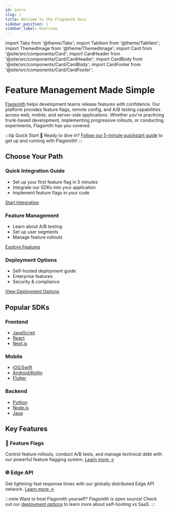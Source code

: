 ```yaml
---
id: intro
slug: /
title: Welcome to the Flagsmith Docs
sidebar_position: 1
sidebar_label: Overview
---
```


import Tabs from '@theme/Tabs';
import TabItem from '@theme/TabItem';
import ThemedImage from '@theme/ThemedImage';
import Card from '@site/src/components/Card';
import CardHeader from '@site/src/components/Card/CardHeader';
import CardBody from '@site/src/components/Card/CardBody';
import CardFooter from '@site/src/components/Card/CardFooter';

# Feature Management Made Simple

[Flagsmith](https://flagsmith.com/) helps development teams release features with confidence. Our platform provides feature flags, remote config, and A/B testing capabilities across web, mobile, and server-side applications. Whether you're practicing trunk-based development, implementing progressive rollouts, or conducting experiments, Flagsmith has you covered.

:::tip Quick Start
🚀 Ready to dive in? [Follow our 5-minute quickstart guide](quickstart.md) to get up and running with Flagsmith!
:::

## Choose Your Path

<Tabs>
  <TabItem value="developer" label="🛠️ I'm a Developer" default>
    <Card>
      <CardHeader>
        <h3>Quick Integration Guide</h3>
      </CardHeader>
      <CardBody>
        <ul>
          <li>Set up your first feature flag in 5 minutes</li>
          <li>Integrate our SDKs into your application</li>
          <li>Implement feature flags in your code</li>
        </ul>
      </CardBody>
      <CardFooter>
        <a className="button button--primary button--sm" href="/quickstart" text-align: center>
          Start Integration
        </a>
      </CardFooter>
    </Card>
  </TabItem>
  <TabItem value="manager" label="👥 I'm a Product Manager">
    <Card>
      <CardHeader>
        <h3>Feature Management</h3>
      </CardHeader>
      <CardBody>
        <ul>
          <li>Learn about A/B testing</li>
          <li>Set up user segments</li>
          <li>Manage feature rollouts</li>
        </ul>
      </CardBody>
      <CardFooter>
        <a className="button button--primary button--sm" href="/advanced-use/ab-testing">
          Explore Features
        </a>
      </CardFooter>
    </Card>
  </TabItem>
  <TabItem value="admin" label="🔧 I'm a System Admin">
    <Card>
      <CardHeader>
        <h3>Deployment Options</h3>
      </CardHeader>
      <CardBody>
        <ul>
          <li>Self-hosted deployment guide</li>
          <li>Enterprise features</li>
          <li>Security & compliance</li>
        </ul>
      </CardBody>
      <CardFooter>
        <a className="button button--primary button--sm" href="/deployment">
          View Deployment Options
        </a>
      </CardFooter>
    </Card>
  </TabItem>
</Tabs>

## Popular SDKs

<div className="row">
  <div className="col col--4">
    <Card>
      <CardHeader>
        <h3>Frontend</h3>
      </CardHeader>
      <CardBody>
        <ul>
          <li><a href="/clients/javascript">JavaScript</a></li>
          <li><a href="/clients/react">React</a></li>
          <li><a href="/clients/next-ssr">Next.js</a></li>
        </ul>
      </CardBody>
    </Card>
  </div>
  <div className="col col--4">
    <Card>
      <CardHeader>
        <h3>Mobile</h3>
      </CardHeader>
      <CardBody>
        <ul>
          <li><a href="/clients/ios">iOS/Swift</a></li>
          <li><a href="/clients/android">Android/Kotlin</a></li>
          <li><a href="/clients/flutter">Flutter</a></li>
        </ul>
      </CardBody>
    </Card>
  </div>
  <div className="col col--4">
    <Card>
      <CardHeader>
        <h3>Backend</h3>
      </CardHeader>
      <CardBody>
        <ul>
          <li><a href="/clients/server-side?language=python">Python</a></li>
          <li><a href="/clients/server-side?language=nodejs">Node.js</a></li>
          <li><a href="/clients/server-side?language=java">Java</a></li>
        </ul>
      </CardBody>
    </Card>
  </div>
</div>

## Key Features

<div className="row">
  <div className="col col--6">
    <Card>
      <CardHeader>
        <h3>🎯 Feature Flags</h3>
      </CardHeader>
      <CardBody>
        Control feature rollouts, conduct A/B tests, and manage technical debt with our powerful feature flagging system.
      </CardBody>
      <CardFooter>
        <a href="/basic-features/managing-features">Learn more →</a>
      </CardFooter>
    </Card>
  </div>
  <div className="col col--6">
    <Card>
      <CardHeader>
        <h3>🌐 Edge API</h3>
      </CardHeader>
      <CardBody>
        Get lightning-fast response times with our globally distributed Edge API network.
      </CardBody>
      <CardFooter>
        <a href="/advanced-use/edge-api">Learn more →</a>
      </CardFooter>
    </Card>
  </div>
</div>

:::note Want to host Flagsmith yourself?
Flagsmith is open source! Check out our [deployment options](version-comparison.md) to learn more about self-hosting vs SaaS.
:::
